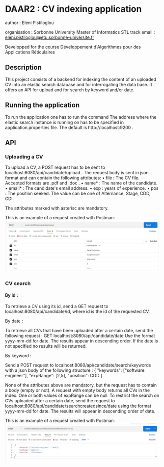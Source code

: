 # DAAR2 : CV indexing application

author : Eleni Pistiloglou

organisation : Sorbonne University Master of Informatics STL track
email : eleni.pistiloglou@etu.sorbonne-universite.fr

Developped for the course Développement d'Algorithmes pour des Applications Réticulaires

## Description

This project consists of a backend for indexing the content of an uploaded CV into an elastic search database 
and for interrogating the data base. 
It offers an API for upload and for search by keyword and/or date.  

## Running the application

To run the application one has to run the command 
The address where the elastic search instance is running on has to be specified in application.properties file. The default is http://localhost:9200 . 

## API

### Uploading a CV

To upload a CV, a POST request has to be sent to localhost:8080/api/candidate/upload . 
The request body is sent in json format and can contain the following attributes: 
 • file : The CV file. Accepted formats are .pdf and .doc . 
 • name* : The name of the candidate.
 • email* : The candidate's email address.
 • exp : years of experience.
 • pos : The position seeked. The value can be one of Alternance, Stage, CDD, CDI.
 
The attributes marked with asterisc are mandatory. 

This is an example of a request created with Postman: 
![alt text](https://github.com/EleniPistiloglou/DAAR2/blob/main/uploadrequestexample.jpg?raw=true)


### CV search 
 
#### By id : 

To retrieve a CV using its id, send a GET request to localhost:8080/api/candidate/id, where id is the id of the requested CV. 
 
By date : 

To retrieve all CVs that have been uploaded after a certain date, send the following request : 
GET localhost:8080/api/candidate/date 
Use the format yyyy-mm-dd for date. The results appear in descending order. 
If the date is not specified no results will be returned. 

By keyword : 

Send a POST request to localhost:8080/api/candidate/search/keywords with a json body of the following structure : 
{
  "keywords": \["software engineer"\],
  "expRange": \[2,5\],
  "position": CDD
}

None of the attributes above are mandatory, but the request has to contain a body (empty or not).
A request with empty body returns all CVs in the index. 
One or both values of expRange can be null. 
To restrict the search on CVs uploaded after a certain date, send the request to localhost:8080/api/candidate/searchcreatedsince/date using the format yyyy-mm-dd for date. 
The results will appear in descending order of date. 

This is an example of a request created with Postman: 
![alt text](https://github.com/EleniPistiloglou/DAAR2/blob/main/searchrequestexample.jpg?raw=true)
